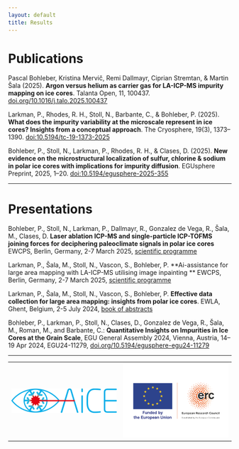 ```yaml
---
layout: default
title: Results
---
```

# Publications

Pascal Bohleber, Kristina Mervič, Remi Dallmayr, Ciprian Stremtan, & Martin Šala (2025). **Argon versus helium as carrier gas for LA-ICP-MS impurity mapping on ice cores**. Talanta Open, 11, 100437. [doi.org/10.1016/j.talo.2025.100437](https://doi.org/10.1016/j.talo.2025.100437)

Larkman, P., Rhodes, R. H., Stoll, N., Barbante, C., & Bohleber, P. (2025). **What does the impurity variability at the microscale represent in ice cores? Insights from a conceptual approach**. The Cryosphere, 19(3), 1373–1390. [doi:10.5194/tc-19-1373-2025](https://doi:10.5194/tc-19-1373-2025)

Bohleber, P., Stoll, N., Larkman, P., Rhodes, R. H., & Clases, D. (2025). **New evidence on the microstructural localization of sulfur, chlorine & sodium in polar ice cores with implications for impurity diffusion**. EGUsphere Preprint, 2025, 1–20. [doi:10.5194/egusphere-2025-355](https://doi:10.5194/egusphere-2025-355)

---

# Presentations

Bohleber, P., Stoll, N., Larkman, P., Dallmayr, R., Gonzalez de Vega, R., Šala, M., Clases, D. **Laser ablation ICP-MS and single-particle ICP-TOFMS joining forces for deciphering paleoclimate signals in polar ice cores** EWCPS, Berlin, Germany, 2-7 March 2025, [scientific programme](https://ewcps2025.de/program/scientific-program)

Larkman, P., Šala, M., Stoll, N., Vascon, S., Bohleber, P. **Ai-assistance for large area mapping with LA-ICP-MS utilising image inpainting
** EWCPS, Berlin, Germany, 2-7 March 2025, [scientific programme](https://ewcps2025.de/program/scientific-program)

Larkman, P., Šala, M., Stoll, N., Vascon, S., Bohleber, P. **Effective data collection for large area mapping: insights from polar ice cores**. EWLA, Ghent, Belgium, 2-5 July 2024, [book of abstracts](https://ewla2024.ugent.be/sites/default/files/2024-06/EWLA2024_conference_book_of_abstracts.pdf)

Bohleber, P., Larkman, P., Stoll, N., Clases, D., Gonzalez de Vega, R., Šala, M., Roman, M., and Barbante, C.: **Quantitative Insights on Impurities in Ice Cores at the Grain Scale**, EGU General Assembly 2024, Vienna, Austria, 14–19 Apr 2024, EGU24-11279, [doi.org/10.5194/egusphere-egu24-11279](https://doi.org/10.5194/egusphere-egu24-11279)

---


<table>
  <tr>
    <td>
      <img src="assets/aice.png" width="500px" alt="AiCE Logo" />
    </td>
    <td>
      <img src="assets/erc.png" width="500px" alt="ERC Logo" />
    </td>
  </tr>
</table>
